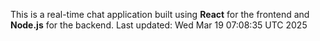 This is a real-time chat application built using **React** for the frontend and **Node.js** for the backend.
Last updated: Wed Mar 19 07:08:35 UTC 2025
